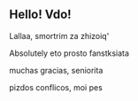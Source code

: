 ## Hello! Vdo!

Lallaa, smortrim za zhizoiq'

Absolutely
eto prosto fanstksiata

muchas gracias, seniorita

pizdos conflicos, moi pes